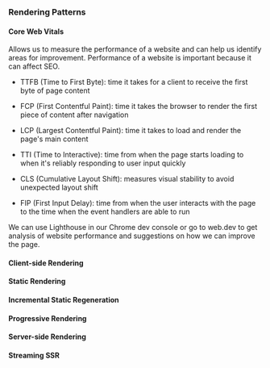 ### Rendering Patterns

#### Core Web Vitals
Allows us to measure the performance of a website and can help us identify areas for improvement.  Performance of a website is important because it can affect SEO.

- TTFB (Time to First Byte): time it takes for a client to receive the first byte of page content

- FCP (First Contentful Paint): time it takes the browser to render the first piece of content after navigation

- LCP (Largest Contentful Paint): time it takes to load and render the page's main content

- TTI (Time to Interactive): time from when the page starts loading to when it's reliably responding to user input quickly

- CLS (Cumulative Layout Shift): measures visual stability to avoid unexpected layout shift

- FIP (First Input Delay): time from when the user interacts with the page to the time when the event handlers are able to run

We can use Lighthouse in our Chrome dev console or go to web.dev to get analysis of website performance and suggestions on how we can improve the page.


#### Client-side Rendering

#### Static Rendering

#### Incremental Static Regeneration

#### Progressive Rendering

#### Server-side Rendering

#### Streaming SSR